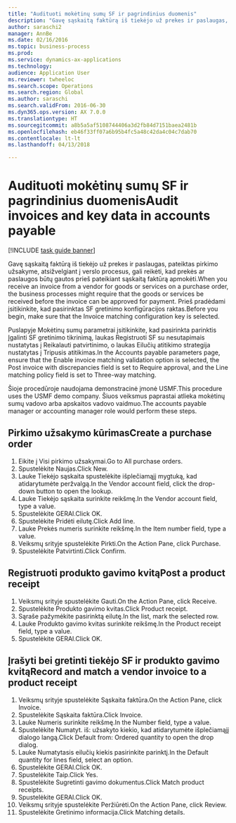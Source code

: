 ```yaml
--- 
title: "Audituoti mokėtinų sumų SF ir pagrindinius duomenis"
description: "Gavę sąskaitą faktūrą iš tiekėjo už prekes ir paslaugas, pateiktas pirkimo užsakyme, atsižvelgiant į verslo procesus, gali reikėti, kad prekės ar paslaugos būtų gautos prieš pateikiant sąskaitą faktūrą apmokėti."
author: saraschi2
manager: AnnBe
ms.date: 02/16/2016
ms.topic: business-process
ms.prod: 
ms.service: dynamics-ax-applications
ms.technology: 
audience: Application User
ms.reviewer: twheeloc
ms.search.scope: Operations
ms.search.region: Global
ms.author: saraschi
ms.search.validFrom: 2016-06-30
ms.dyn365.ops.version: AX 7.0.0
ms.translationtype: HT
ms.sourcegitcommit: a8b5a5af5108744406a3d2fb84d7151baea2481b
ms.openlocfilehash: eb46f33ff07a6b95b4fc5a48c42da4c04c7dab70
ms.contentlocale: lt-lt
ms.lasthandoff: 04/13/2018

---
```

# <a name="audit-invoices-and-key-data-in-accounts-payable"></a><span data-ttu-id="ff19d-103">Audituoti mokėtinų sumų SF ir pagrindinius duomenis</span><span class="sxs-lookup"><span data-stu-id="ff19d-103">Audit invoices and key data in accounts payable</span></span>

[!INCLUDE [task guide banner](../../includes/task-guide-banner.md)]

<span data-ttu-id="ff19d-104">Gavę sąskaitą faktūrą iš tiekėjo už prekes ir paslaugas, pateiktas pirkimo užsakyme, atsižvelgiant į verslo procesus, gali reikėti, kad prekės ar paslaugos būtų gautos prieš pateikiant sąskaitą faktūrą apmokėti.</span><span class="sxs-lookup"><span data-stu-id="ff19d-104">When you receive an invoice from a vendor for goods or services on a purchase order, the business processes might require that the goods or services be received before the invoice can be approved for payment.</span></span> <span data-ttu-id="ff19d-105">Prieš pradėdami įsitikinkite, kad pasirinktas SF gretinimo konfigūracijos raktas.</span><span class="sxs-lookup"><span data-stu-id="ff19d-105">Before you begin, make sure that the Invoice matching configuration key is selected.</span></span> 

<span data-ttu-id="ff19d-106">Puslapyje Mokėtinų sumų parametrai įsitikinkite, kad pasirinkta parinktis Įgalinti SF gretinimo tikrinimą, laukas Registruoti SF su nesutapimais nustatytas į Reikalauti patvirtinimo, o laukas Eilučių atitikimo strategija nustatytas į Tripusis atitikimas.</span><span class="sxs-lookup"><span data-stu-id="ff19d-106">In the Accounts payable parameters page, ensure that the Enable invoice matching validation option is selected, the Post invoice with discrepancies field is set to Require approval, and the Line matching policy field is set to Three-way matching.</span></span>

<span data-ttu-id="ff19d-107">Šioje procedūroje naudojama demonstracinė įmonė USMF.</span><span class="sxs-lookup"><span data-stu-id="ff19d-107">This procedure uses the USMF demo company.</span></span> <span data-ttu-id="ff19d-108">Šiuos veiksmus paprastai atlieka mokėtinų sumų vadovo arba apskaitos vadovo vaidmuo.</span><span class="sxs-lookup"><span data-stu-id="ff19d-108">The accounts payable manager or accounting manager role would perform these steps.</span></span>


## <a name="create-a-purchase-order"></a><span data-ttu-id="ff19d-109">Pirkimo užsakymo kūrimas</span><span class="sxs-lookup"><span data-stu-id="ff19d-109">Create a purchase order</span></span>
1. <span data-ttu-id="ff19d-110">Eikite į Visi pirkimo užsakymai.</span><span class="sxs-lookup"><span data-stu-id="ff19d-110">Go to All purchase orders.</span></span>
2. <span data-ttu-id="ff19d-111">Spustelėkite Naujas.</span><span class="sxs-lookup"><span data-stu-id="ff19d-111">Click New.</span></span>
3. <span data-ttu-id="ff19d-112">Lauke Tiekėjo sąskaita spustelėkite išplečiamąjį mygtuką, kad atidarytumėte peržvalgą.</span><span class="sxs-lookup"><span data-stu-id="ff19d-112">In the Vendor account field, click the drop-down button to open the lookup.</span></span>
4. <span data-ttu-id="ff19d-113">Lauke Tiekėjo sąskaita surinkite reikšmę.</span><span class="sxs-lookup"><span data-stu-id="ff19d-113">In the Vendor account field, type a value.</span></span>
5. <span data-ttu-id="ff19d-114">Spustelėkite GERAI.</span><span class="sxs-lookup"><span data-stu-id="ff19d-114">Click OK.</span></span>
6. <span data-ttu-id="ff19d-115">Spustelėkite Pridėti eilutę.</span><span class="sxs-lookup"><span data-stu-id="ff19d-115">Click Add line.</span></span>
7. <span data-ttu-id="ff19d-116">Lauke Prekės numeris surinkite reikšmę.</span><span class="sxs-lookup"><span data-stu-id="ff19d-116">In the Item number field, type a value.</span></span>
8. <span data-ttu-id="ff19d-117">Veiksmų srityje spustelėkite Pirkti.</span><span class="sxs-lookup"><span data-stu-id="ff19d-117">On the Action Pane, click Purchase.</span></span>
9. <span data-ttu-id="ff19d-118">Spustelėkite Patvirtinti.</span><span class="sxs-lookup"><span data-stu-id="ff19d-118">Click Confirm.</span></span>

## <a name="post-a-product-receipt"></a><span data-ttu-id="ff19d-119">Registruoti produkto gavimo kvitą</span><span class="sxs-lookup"><span data-stu-id="ff19d-119">Post a product receipt</span></span>
1. <span data-ttu-id="ff19d-120">Veiksmų srityje spustelėkite Gauti.</span><span class="sxs-lookup"><span data-stu-id="ff19d-120">On the Action Pane, click Receive.</span></span>
2. <span data-ttu-id="ff19d-121">Spustelėkite Produkto gavimo kvitas.</span><span class="sxs-lookup"><span data-stu-id="ff19d-121">Click Product receipt.</span></span>
3. <span data-ttu-id="ff19d-122">Sąraše pažymėkite pasirinktą eilutę.</span><span class="sxs-lookup"><span data-stu-id="ff19d-122">In the list, mark the selected row.</span></span>
4. <span data-ttu-id="ff19d-123">Lauke Produkto gavimo kvitas surinkite reikšmę.</span><span class="sxs-lookup"><span data-stu-id="ff19d-123">In the Product receipt field, type a value.</span></span>
5. <span data-ttu-id="ff19d-124">Spustelėkite GERAI.</span><span class="sxs-lookup"><span data-stu-id="ff19d-124">Click OK.</span></span>

## <a name="record-and-match-a-vendor-invoice-to-a-product-receipt"></a><span data-ttu-id="ff19d-125">Įrašyti bei gretinti tiekėjo SF ir produkto gavimo kvitą</span><span class="sxs-lookup"><span data-stu-id="ff19d-125">Record and match a vendor invoice to a product receipt</span></span>
1. <span data-ttu-id="ff19d-126">Veiksmų srityje spustelėkite Sąskaita faktūra.</span><span class="sxs-lookup"><span data-stu-id="ff19d-126">On the Action Pane, click Invoice.</span></span>
2. <span data-ttu-id="ff19d-127">Spustelėkite Sąskaita faktūra.</span><span class="sxs-lookup"><span data-stu-id="ff19d-127">Click Invoice.</span></span>
3. <span data-ttu-id="ff19d-128">Lauke Numeris surinkite reikšmę.</span><span class="sxs-lookup"><span data-stu-id="ff19d-128">In the Number field, type a value.</span></span>
4. <span data-ttu-id="ff19d-129">Spustelėkite Numatyt. iš: užsakyto kiekio, kad atidarytumėte išplečiamąjį dialogo langą.</span><span class="sxs-lookup"><span data-stu-id="ff19d-129">Click Default from: Ordered quantity to open the drop dialog.</span></span>
5. <span data-ttu-id="ff19d-130">Lauke Numatytasis eilučių kiekis pasirinkite parinktį.</span><span class="sxs-lookup"><span data-stu-id="ff19d-130">In the Default quantity for lines field, select an option.</span></span>
6. <span data-ttu-id="ff19d-131">Spustelėkite GERAI.</span><span class="sxs-lookup"><span data-stu-id="ff19d-131">Click OK.</span></span>
7. <span data-ttu-id="ff19d-132">Spustelėkite Taip.</span><span class="sxs-lookup"><span data-stu-id="ff19d-132">Click Yes.</span></span>
8. <span data-ttu-id="ff19d-133">Spustelėkite Sugretinti gavimo dokumentus.</span><span class="sxs-lookup"><span data-stu-id="ff19d-133">Click Match product receipts.</span></span>
9. <span data-ttu-id="ff19d-134">Spustelėkite GERAI.</span><span class="sxs-lookup"><span data-stu-id="ff19d-134">Click OK.</span></span>
10. <span data-ttu-id="ff19d-135">Veiksmų srityje spustelėkite Peržiūrėti.</span><span class="sxs-lookup"><span data-stu-id="ff19d-135">On the Action Pane, click Review.</span></span>
11. <span data-ttu-id="ff19d-136">Spustelėkite Gretinimo informacija.</span><span class="sxs-lookup"><span data-stu-id="ff19d-136">Click Matching details.</span></span>


